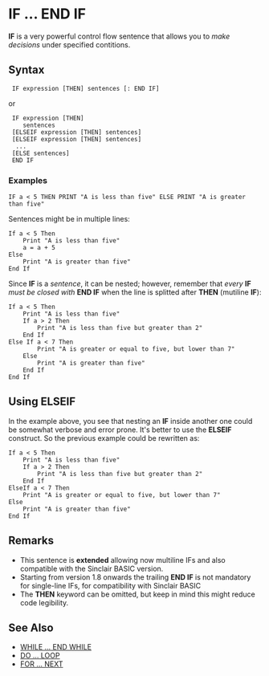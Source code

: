 # IF ... END IF

**IF** is a very powerful control flow sentence that allows you to _make decisions_ under specified contitions.

## Syntax

```
 IF expression [THEN] sentences [: END IF]

```
or 

```
 IF expression [THEN]
    sentences
 [ELSEIF expression [THEN] sentences]
 [ELSEIF expression [THEN] sentences]
  ...
 [ELSE sentences]
 END IF

```

### Examples

```
IF a < 5 THEN PRINT "A is less than five" ELSE PRINT "A is greater than five"
```

Sentences might be in multiple lines:

```
If a < 5 Then
    Print "A is less than five"
    a = a + 5 
Else
    Print "A is greater than five"
End If
```

Since **IF** is a _sentence_, it can be nested; however, remember that _every_ **IF** _must be closed with_ **END IF** when the line is splitted after **THEN** (mutiline **IF**):

```
If a < 5 Then
    Print "A is less than five"
    If a > 2 Then
        Print "A is less than five but greater than 2"
    End If
Else If a < 7 Then
        Print "A is greater or equal to five, but lower than 7"
    Else
        Print "A is greater than five"
    End If
End If
```


## Using ELSEIF

In the example above, you see that nesting an **IF** inside another one could be somewhat verbose and error prone. It's better to use the **ELSEIF** construct. So the previous example could be rewritten as:

```
If a < 5 Then
    Print "A is less than five"
    If a > 2 Then
        Print "A is less than five but greater than 2"
    End If
ElseIf a < 7 Then
    Print "A is greater or equal to five, but lower than 7"
Else
    Print "A is greater than five"
End If
```

## Remarks

* This sentence is **extended** allowing now multiline IFs and also compatible with the Sinclair BASIC version.
* Starting from version 1.8 onwards the trailing **END IF** is not mandatory for single-line IFs, for compatibility with Sinclair BASIC
* The **THEN** keyword can be omitted, but keep in mind this might reduce code legibility.

## See Also

* [WHILE ... END WHILE](while)
* [DO ... LOOP](do)
* [FOR ... NEXT](for)
